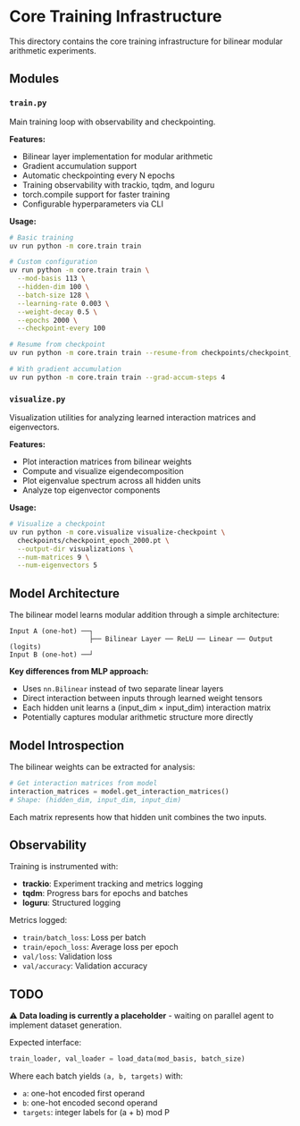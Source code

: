 # Core Training Infrastructure

This directory contains the core training infrastructure for bilinear modular arithmetic experiments.

## Modules

### `train.py`
Main training loop with observability and checkpointing.

**Features:**
- Bilinear layer implementation for modular arithmetic
- Gradient accumulation support
- Automatic checkpointing every N epochs
- Training observability with trackio, tqdm, and loguru
- torch.compile support for faster training
- Configurable hyperparameters via CLI

**Usage:**
```bash
# Basic training
uv run python -m core.train train

# Custom configuration
uv run python -m core.train train \
  --mod-basis 113 \
  --hidden-dim 100 \
  --batch-size 128 \
  --learning-rate 0.003 \
  --weight-decay 0.5 \
  --epochs 2000 \
  --checkpoint-every 100

# Resume from checkpoint
uv run python -m core.train train --resume-from checkpoints/checkpoint_epoch_100.pt

# With gradient accumulation
uv run python -m core.train train --grad-accum-steps 4
```

### `visualize.py`
Visualization utilities for analyzing learned interaction matrices and eigenvectors.

**Features:**
- Plot interaction matrices from bilinear weights
- Compute and visualize eigendecomposition
- Plot eigenvalue spectrum across all hidden units
- Analyze top eigenvector components

**Usage:**
```bash
# Visualize a checkpoint
uv run python -m core.visualize visualize-checkpoint \
  checkpoints/checkpoint_epoch_2000.pt \
  --output-dir visualizations \
  --num-matrices 9 \
  --num-eigenvectors 5
```

## Model Architecture

The bilinear model learns modular addition through a simple architecture:

```
Input A (one-hot) ──┐
                    ├── Bilinear Layer ── ReLU ── Linear ── Output (logits)
Input B (one-hot) ──┘
```

**Key differences from MLP approach:**
- Uses `nn.Bilinear` instead of two separate linear layers
- Direct interaction between inputs through learned weight tensors
- Each hidden unit learns a (input_dim × input_dim) interaction matrix
- Potentially captures modular arithmetic structure more directly

## Model Introspection

The bilinear weights can be extracted for analysis:
```python
# Get interaction matrices from model
interaction_matrices = model.get_interaction_matrices()
# Shape: (hidden_dim, input_dim, input_dim)
```

Each matrix represents how that hidden unit combines the two inputs.

## Observability

Training is instrumented with:
- **trackio**: Experiment tracking and metrics logging
- **tqdm**: Progress bars for epochs and batches
- **loguru**: Structured logging

Metrics logged:
- `train/batch_loss`: Loss per batch
- `train/epoch_loss`: Average loss per epoch
- `val/loss`: Validation loss
- `val/accuracy`: Validation accuracy

## TODO

⚠️ **Data loading is currently a placeholder** - waiting on parallel agent to implement dataset generation.

Expected interface:
```python
train_loader, val_loader = load_data(mod_basis, batch_size)
```

Where each batch yields `(a, b, targets)` with:
- `a`: one-hot encoded first operand
- `b`: one-hot encoded second operand  
- `targets`: integer labels for (a + b) mod P

